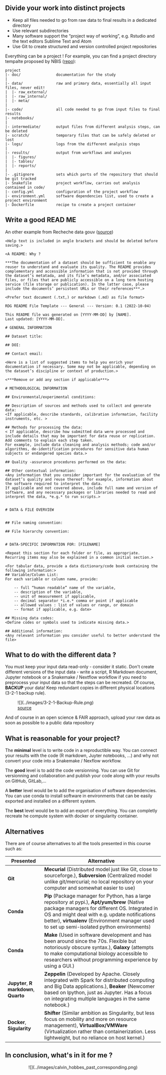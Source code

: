 
## Divide your work into distinct projects

- Keep all files needed to go from raw data to final results in a dedicated directory
- Use relevant subdirectories
- Many software support the “project way of working”, e.g. Rstudio and the text editors
Sublime Text and Atom
- Use Git to create structured and version controlled project repositories

Everything can be a project ! For example, you can find a project directory tempalte proposed by NBIS ([repo](https://github.com/NBISweden/project_template)):

```
project
|- doc/                documentation for the study
|
|- data/               raw and primary data, essentially all input files, never edit!
|  |- raw_external/
|  |- raw_internal/
|  |- meta/
|
|- code/               all code needed to go from input files to final results
|- notebooks/
|
|- intermediate/       output files from different analysis steps, can be deleted
|- scratch/            temporary files that can be safely deleted or lost
|- logs/               logs from the different analysis steps
|
|- results/            output from workflows and analyses
|  |- figures/
|  |- tables/
|  |- reports/
|
|- .gitignore          sets which parts of the repository that should be git tracked
|- Snakefile           project workflow, carries out analysis contained in code/
|- config.yml          configuration of the project workflow
|- environment.yml     software dependencies list, used to create a project environment
|- Dockerfile          recipe to create a project container
```

## Write a good READ ME

An other example from Recheche data gouv ([source](https://recherche.data.gouv.fr/fr/categorie/33/guide/modele-de-readme))

```
<Help text is included in angle brackets and should be deleted before saving.> 
 
<A README: Why ?
 
***The documentation of a dataset should be sufficient to enable any reuser to understand and evaluate its quality. The README provides complementary and accessible information that is not provided through the dataset’s metatada, and its file’s metadata, and/or associated files, or files that are publicly accessible on a long term hosting service (file storage or publication). In the latter case, please include the documents’ persistent URLs or their references***.>
 
<Prefer text document (.txt,) or markdown (.md) as file format>
 
RDG README File Template --- General --- Version: 0.1 (2022-10-04) 
 
This README file was generated on [YYYY-MM-DD] by [NAME].
Last updated: [YYYY-MM-DD].
 
# GENERAL INFORMATION
 
## Dataset title:
 
## DOI:
 
## Contact email:
 
<Here is a list of suggested items to help you enrich your documentation if necessary. Some may not be applicable, depending on the dataset’s discipline or context of production.>
 
<***Remove or add any section if applicable***>
 
# METHODOLOGICAL INFORMATION 
 
## Environmental/experimental conditions: 
 
## Description of sources and methods used to collect and generate data:
<If applicable, describe standards, calibration information, facility instruments, etc. > 
 
## Methods for processing the data: 
< If applicable, describe how submitted data were processed and include details that may be important for data reuse or replication. Add comments to explain each step taken.
For example, include data cleaning and analysis methods; code and/or algorithms, de-identification procedures for sensitive data human subjects or endangered species data.> 
 
## Quality -assurance procedures performed on the data: 
 
## Other contextual information:
<Any information that you consider important for the evaluation of the dataset’s quality and reuse thereof: for example, information about the software required to interpret the data. 
If applicable and not covered above, include full name and version of software, and any necessary packages or libraries needed to read and interpret the data, *e.g.* to run scripts.>
 
 
# DATA & FILE OVERVIEW
 
 
## File naming convention:
 
## File hierarchy convention:
 
 
# DATA-SPECIFIC INFORMATION FOR: [FILENAME]
 
<Repeat this section for each folder or file, as appropriate. Recurring items may also be explained in a common initial section.>
 
<For tabular data, provide a data dictionary/code book containing the following information:>
## Variable/Column List:
For each variable or column name, provide: 

	-- full “human readable” name of the variable, 
	-- description of the variable, 
	-- unit of measurement if applicable, 
	-- decimal separator *i.e.* comma or point if applicable
	-- allowed values : list of values or range, or domain
	-- format if applicable, e.g. date>
 
## Missing data codes: 
<Define codes or symbols used to indicate missing data.>
 
## Additional information: 
<Any relevant information you consider useful to better understand the file>
```

## What to do with the different data ?

You must keep your input data read-only - consider it static. Don't create different versions of the input data - write a script, R Markdown document, Jupyter notebook or a Snakemake / Nextflow workflow if you need to preprocess your input data so that the steps can be recreated. Of course, **BACKUP** your data! Keep redundant copies in different physical locations (3-2-1 backup rule).

<figure markdown>
  ![](../images/3-2-1-Backup-Rule.png)
  <figcaption><a href='https://www.msp360.com/resources/blog/following-3-2-1-backup-strategy/'>source</a></figcaption>
</figure>

And of course in an open science & FAIR approach, upload your raw data as soon as possible to a public data repository

## What is reasonable for your project?

The **minimal** level is to write code in a reproductible way. You can connect your results with the code (R markdown, Juyter notebooks, ...) and why not convert your code into a Snakemake / Nexflow workflow.

The **good** level is to add the code versionning. You can use Git for versionning and collaboration and publish your code along with your results on GitHub, GitLab,...

A **better** level would be to add the organisation of software dependencies. You can use conda  to install software in environments that can be easily exported and installed on a different system.

The **best** level would be to add an export of everything. You can completly recreate he compute system with docker or singularity container.

## Alternatives

There are of course alternatives to all the tools presented in this course such as: 

| Presented      | Alternative                          |
| -------------- | ------------------------------------ |
| **Git**       | **Mecurial** (Distributed model just like Git, close to sourceforge.), **Subversion** (Centralized model unlike git/mercurial; no local repository on your computer and somewhat easier to use) |
| **Conda**       | **Pip** (Package manager for Python, has a large repository at pypi.), **Apt/yum/brew** (Native package managers for different OS. Integrated in OS and might deal with e.g. update notifications better), **virtualenv** (Environment manager used to set up semi-isolated python environments)  |
| **Conda**       | **Make** (Used in software development and has been around since the 70s. Flexible but notoriously obscure syntax.), **Galaxy** (attempts to make computational biology accessible to researchers without programming experience by using a GUI.)  |
| **Jupyter**, **R markdown**, **Quarto**       | **Zeppelin** (Developed by Apache. Closely integrated with Spark for distributed computing and Big Data applications.), **Beaker** (Newcomer based on Ipython, just as Jupyter. Has a focus on integrating multiple languages in the same notebook.)  |
| **Docker**, **Sigularity** | **Shifter** (Similar ambition as Singularity, but less focus on mobility and more on resource management), **VirtualBox/VMWare** (Virtualization rather than containerization. Less lightweight, but no reliance on host kernel.)  |

## In conclusion, what's in it for me ? 

<div align="center" markdown>
![](../images/calvin_hobbes_past_corresponding.png)
</div>
